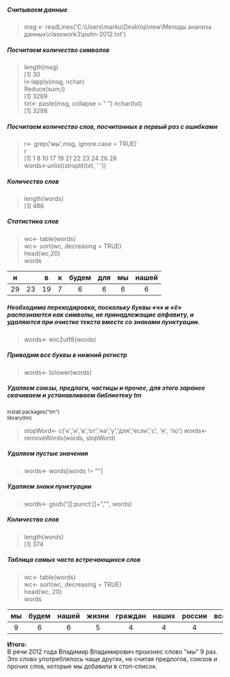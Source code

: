 ##### Считываем данные
> msg <- readLines('C:\\Users\\marku\\Desktop\\new\\Методы анализа данных\\classwork3\\putin-2012.txt')  
##### Посчитаем количество символов
> length(msg)  
[1] 30  
> l<-lapply(msg, nchar)  
> Reduce(sum,l)  
[1] 3269  
> txt<- paste(msg, collapse = " ")
> nchar(txt)  
[1] 3298
##### Посчитаем количество слов, посчитанных в первый раз с ошибками
> r<- grep('мы',msg, ignore.case = TRUE)  
> r  
 [1]  1  8 10 17 19 21 22 23 24 26 28  
> words<-unlist(strsplit(txt, ' '))  
##### Количество слов
> length(words)  
[1] 486  
##### Статистика слов 
> wc<- table(words)  
> wc<- sort(wc, decreasing = TRUE)    
> head(wc,20)  
words 

| и |   | в | к | будем | для | мы | нашей |
|:-:|:-:|:-:|:-:|:-:|:-:|:-:|:-:|
| 29 | 23 |  19 | 7  | 6  | 6  | 6 | 6 |  

##### Необходима перекодировка, поскольку буквы «ч» и «ё» распознаются как символы, не принадлежащие алфавиту, и удаляются при очистке текста вместе со знаками пунктуации.
> words<- enc2utf8(words)
##### Приводим все буквы в нижний регистр
> words<- tolower(words)
##### Удаляем союзы, предлоги, частицы и прочее, для этого заранее скачиваем и устанавливаем библиотеку tm
<small>install.packages("tm")  
library(tm)</small>
> stopWord<- c('к','и','в','от','на','у','для','если','с', 'я', 'по')
> words<- removeWords(words, stopWord)
##### Удаляем пустые значения
> words<- words[words != ""]
##### Удаляем знаки пунктуации
> words<- gsub("[[:punct:]]+","", words)
##### Количество слов
> length(words)  
[1] 374
##### Таблица самых часто встречающихся слов
> wc<- table(words)  
> wc<- sort(wc, decreasing = TRUE)  
> head(wc, 20)  
words

| мы | будем | нашей | жизни | граждан | наших | россии | всегда | 
|:-:|:-:|:-:|:-:|:-:|:-:|:-:|:-:|
| 9 |  6 |  6 | 5  | 4  | 4  | 4 | 3 |  

**Итого:**  
В речи 2012 года Владимир Владимирович произнес слово "мы" 9 раз. Это слово употреблялось чаще других, не считая предлогов, союзов и прочих слов, которые мы добавили в стоп-список. 
